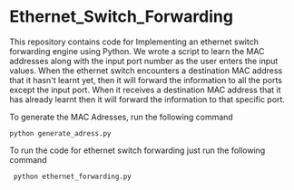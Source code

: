 # Ethernet_Switch_Forwarding

This repository contains code for Implementing an ethernet switch forwarding engine using Python. We wrote a script to learn the MAC addresses along with the input port number as the user enters the input values. When the ethernet switch encounters a destination MAC address that it hasn't learnt yet, then it will forward the information to all the ports except the input port. When it receives a destination MAC address that it has already learnt then it will forward the information to that specific port.

To generate the MAC Adresses, run the following command
```
python generate_adress.py
```

To run the code for ethernet switch forwarding just run the following command
```
 python ethernet_forwarding.py
```
